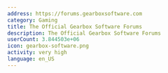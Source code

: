 ```yaml
---
address: https://forums.gearboxsoftware.com
category: Gaming
title: The Official Gearbox Software Forums
description: The Official Gearbox Software Forums
userCount: 3.844503e+06
icon: gearbox-software.png
activity: very high
language: en_US
---
```

